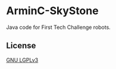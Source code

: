 # ArminC-SkyStone
Java code for First Tech Challenge robots.

## License
[GNU LGPLv3](https://tldrlegal.com/license/gnu-lesser-general-public-license-v3-(lgpl-3))